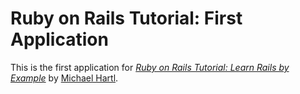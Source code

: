 # Ruby on Rails Tutorial:  First Application

This is the first application for 
[*Ruby on Rails Tutorial: Learn Rails by Example*](http://railstutorial.org/) by [Michael Hartl](http://michaelhartl.com/).

